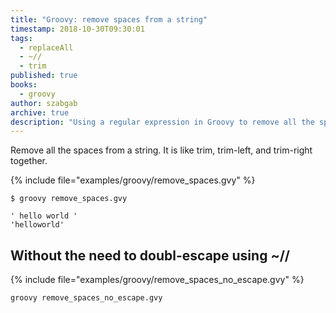 ```yaml
---
title: "Groovy: remove spaces from a string"
timestamp: 2018-10-30T09:30:01
tags:
  - replaceAll
  - ~//
  - trim
published: true
books:
  - groovy
author: szabgab
archive: true
description: "Using a regular expression in Groovy to remove all the spaces from a string."
---
```



Remove all the spaces from a string. It is like trim, trim-left, and trim-right together.


{% include file="examples/groovy/remove_spaces.gvy" %}

```
$ groovy remove_spaces.gvy

' hello world '
'helloworld'
```


## Without the need to doubl-escape using ~//

{% include file="examples/groovy/remove_spaces_no_escape.gvy" %}

```
groovy remove_spaces_no_escape.gvy
```

